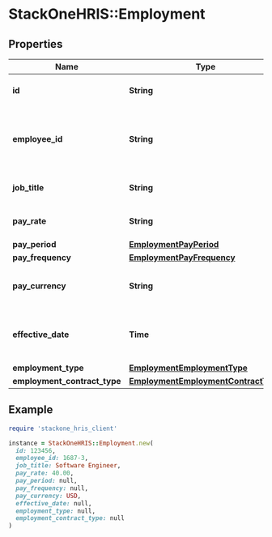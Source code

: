# StackOneHRIS::Employment

## Properties

| Name | Type | Description | Notes |
| ---- | ---- | ----------- | ----- |
| **id** | **String** | The unique ID of the employment | [optional] |
| **employee_id** | **String** | The employee ID associated with this employment |  |
| **job_title** | **String** | The job title of the employee | [optional] |
| **pay_rate** | **String** | The pay rate for the employee | [optional] |
| **pay_period** | [**EmploymentPayPeriod**](EmploymentPayPeriod.md) |  | [optional] |
| **pay_frequency** | [**EmploymentPayFrequency**](EmploymentPayFrequency.md) |  | [optional] |
| **pay_currency** | **String** | The currency used for pay | [optional] |
| **effective_date** | **Time** | The effective date of the employment contract | [optional] |
| **employment_type** | [**EmploymentEmploymentType**](EmploymentEmploymentType.md) |  | [optional] |
| **employment_contract_type** | [**EmploymentEmploymentContractType**](EmploymentEmploymentContractType.md) |  | [optional] |

## Example

```ruby
require 'stackone_hris_client'

instance = StackOneHRIS::Employment.new(
  id: 123456,
  employee_id: 1687-3,
  job_title: Software Engineer,
  pay_rate: 40.00,
  pay_period: null,
  pay_frequency: null,
  pay_currency: USD,
  effective_date: null,
  employment_type: null,
  employment_contract_type: null
)
```

